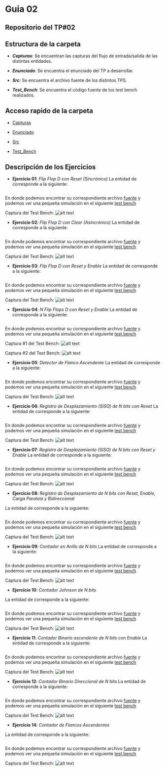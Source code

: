 # Guia 02

## Repositorio del TP#02

## Estructura de la carpeta

* ***Capturas***: Se encuentran las capturas del flujo de entrada/salida de las distintas entidades.

* ***Enunciado***: Se encuentra el enunciado del TP a desarrollar.

* ***Src***: Se encuentra el archivo fuente de los distintos TPS.

* ***Test_Bench***: Se encuentra el código fuente de los test bench realizados.

## Acceso rapido de la carpeta

* [Capturas](/guia02/capturas/)

* [Enunciado](/guia02/enunciado/guiaDeClase02.pdf)

* [Src](/guia02/src/)

* [Test_Bench](/guia02/test_bench/)

## Descripción de los Ejercicios

* **Ejercicio 01**: *Flip Flop D con Reset (Sincrónico)*
La entidad de corresponde a la siguiente: 

```vhdl
```

En donde podemos encontrar su correspondiente archivo [fuente](/guia02/src/guiaDeClase02_01.vhd) y podemos ver una pequeña simulación en el siguiente [test bench](/guia02/test_bench/guiaDeClase02_01_tb.vhd)

Captura del Test Bench:
![alt text](https://github.com/nicoriostaurasi/TD1_UTN_FRBA/blob/master/guia02/capturas/screenGuiaDeClase02_01.PNG?raw=true "Logo Title Text 1")

* **Ejercicio 02**: *Flip Flop D con Clear (Asincrónico)*
La entidad de corresponde a la siguiente: 

```vhdl
```

En donde podemos encontrar su correspondiente archivo [fuente](/guia02/src/guiaDeClase02_02.vhd) y podemos ver una pequeña simulación en el siguiente [test bench](/guia02/test_bench/guiaDeClase02_02_tb.vhd)

Captura del Test Bench:
![alt text](https://github.com/nicoriostaurasi/TD1_UTN_FRBA/blob/master/guia02/capturas/screenGuiaDeClase02_02.PNG?raw=true "Logo Title Text 1")

* **Ejercicio 03**: *Flip Flop D con Reset y Enable*
La entidad de corresponde a la siguiente: 

```vhdl
```

En donde podemos encontrar su correspondiente archivo [fuente](/guia02/src/guiaDeClase02_03.vhd) y podemos ver una pequeña simulación en el siguiente [test bench](/guia02/test_bench/guiaDeClase02_03_tb.vhd)

Captura del Test Bench:
![alt text](https://github.com/nicoriostaurasi/TD1_UTN_FRBA/blob/master/guia02/capturas/screenGuiaDeClase02_03.PNG?raw=true "Logo Title Text 1")

* **Ejercicio 04**: *N Flip Flops D con Reset y Enable*
La entidad de corresponde a la siguiente: 

```vhdl
```

En donde podemos encontrar su correspondiente archivo [fuente](/guia02/src/guiaDeClase02_04.vhd) y podemos ver una pequeña simulación en el siguiente [test bench](/guia02/test_bench/guiaDeClase02_04_tb.vhd)

Captura #1 del Test Bench:
![alt text](https://github.com/nicoriostaurasi/TD1_UTN_FRBA/blob/master/guia02/capturas/screenGuiaDeClase02_04_1.PNG?raw=true "Logo Title Text 1")

Captura #2 del Test Bench:
![alt text](https://github.com/nicoriostaurasi/TD1_UTN_FRBA/blob/master/guia02/capturas/screenGuiaDeClase02_04_2.PNG?raw=true "Logo Title Text 1")


* **Ejercicio 05**: *Detector de Flanco Ascendente*
La entidad de corresponde a la siguiente: 

```vhdl
```

En donde podemos encontrar su correspondiente archivo [fuente](/guia02/src/guiaDeClase02_05.vhd) y podemos ver una pequeña simulación en el siguiente [test bench](/guia02/test_bench/guiaDeClase02_05_tb.vhd)

Captura del Test Bench:
![alt text](https://github.com/nicoriostaurasi/TD1_UTN_FRBA/blob/master/guia02/capturas/screenGuiaDeClase02_05.PNG?raw=true "Logo Title Text 1")


* **Ejercicio 06**: *Registro de Desplazamiento (SISO) de N bits con Reset*
La entidad de corresponde a la siguiente: 

```vhdl
```

En donde podemos encontrar su correspondiente archivo [fuente](/guia02/src/guiaDeClase02_06.vhd) y podemos ver una pequeña simulación en el siguiente [test bench](/guia02/test_bench/guiaDeClase02_06_tb.vhd)

Captura del Test Bench:
![alt text](https://github.com/nicoriostaurasi/TD1_UTN_FRBA/blob/master/guia02/capturas/screenGuiaDeClase02_06.PNG?raw=true "Logo Title Text 1")


* **Ejercicio 07**: *Registro de Desplazamiento (SISO) de N bits con Reset y Enable*
La entidad de corresponde a la siguiente: 

```vhdl
```

En donde podemos encontrar su correspondiente archivo [fuente](/guia02/src/guiaDeClase02_07.vhd) y podemos ver una pequeña simulación en el siguiente [test bench](/guia02/test_bench/guiaDeClase02_07_tb.vhd)

Captura del Test Bench:
![alt text](https://github.com/nicoriostaurasi/TD1_UTN_FRBA/blob/master/guia02/capturas/screenGuiaDeClase02_07.PNG?raw=true "Logo Title Text 1")

* **Ejercicio 08**: *Registro de Desplazamiento de N bits con Reset, Enable, Carga Paralela y Bidireccional*

La entidad de corresponde a la siguiente: 

```vhdl
```

En donde podemos encontrar su correspondiente archivo [fuente](/guia02/src/guiaDeClase02_08.vhd) y podemos ver una pequeña simulación en el siguiente [test bench](/guia02/test_bench/guiaDeClase02_08_tb.vhd)

Captura del Test Bench:
![alt text](https://github.com/nicoriostaurasi/TD1_UTN_FRBA/blob/master/guia02/capturas/screenGuiaDeClase02_08.PNG?raw=true "Logo Title Text 1")

* **Ejercicio 09**: *Contador en Anillo de N bits*
La entidad de corresponde a la siguiente: 

```vhdl
```

En donde podemos encontrar su correspondiente archivo [fuente](/guia02/src/guiaDeClase02_09.vhd) y podemos ver una pequeña simulación en el siguiente [test bench](/guia02/test_bench/guiaDeClase02_09_tb.vhd)

Captura del Test Bench:
![alt text](https://github.com/nicoriostaurasi/TD1_UTN_FRBA/blob/master/guia02/capturas/screenGuiaDeClase02_09.PNG?raw=true "Logo Title Text 1")

* **Ejercicio 10**: *Contador Johnson de N bits*

La entidad de corresponde a la siguiente: 

```vhdl
```

En donde podemos encontrar su correspondiente archivo [fuente](/guia02/src/guiaDeClase02_10.vhd) y podemos ver una pequeña simulación en el siguiente [test bench](/guia02/test_bench/guiaDeClase02_10_tb.vhd)

Captura del Test Bench:
![alt text](https://github.com/nicoriostaurasi/TD1_UTN_FRBA/blob/master/guia02/capturas/screenGuiaDeClase02_10.PNG?raw=true "Logo Title Text 1")

* **Ejercicio 11**: *Contador Binario ascendente de N bits con Enable*
La entidad de corresponde a la siguiente: 

```vhdl
```

En donde podemos encontrar su correspondiente archivo [fuente](/guia02/src/guiaDeClase02_11.vhd) y podemos ver una pequeña simulación en el siguiente [test bench](/guia02/test_bench/guiaDeClase02_11_tb.vhd)

Captura del Test Bench:
![alt text](https://github.com/nicoriostaurasi/TD1_UTN_FRBA/blob/master/guia02/capturas/screenGuiaDeClase02_11.PNG?raw=true "Logo Title Text 1")

* **Ejercicio 12**: *Contador Binario Direccional de N bits*
La entidad de corresponde a la siguiente: 

```vhdl
```

En donde podemos encontrar su correspondiente archivo [fuente](/guia02/src/guiaDeClase02_12.vhd) y podemos ver una pequeña simulación en el siguiente [test bench](/guia02/test_bench/guiaDeClase02_12_tb.vhd)

Captura del Test Bench:
![alt text](https://github.com/nicoriostaurasi/TD1_UTN_FRBA/blob/master/guia02/capturas/screenGuiaDeClase02_12.PNG?raw=true "Logo Title Text 1")

* **Ejercicio 14**: *Contador de Flancos Ascendentes*

La entidad de corresponde a la siguiente: 

```vhdl
```

En donde podemos encontrar su correspondiente archivo [fuente](/guia02/src/guiaDeClase02_14.vhd) y podemos ver una pequeña simulación en el siguiente [test bench](/guia02/test_bench/guiaDeClase02_14_tb.vhd)

Captura del Test Bench:
![alt text](https://github.com/nicoriostaurasi/TD1_UTN_FRBA/blob/master/guia02/capturas/screenGuiaDeClase02_14.PNG?raw=true "Logo Title Text 1")